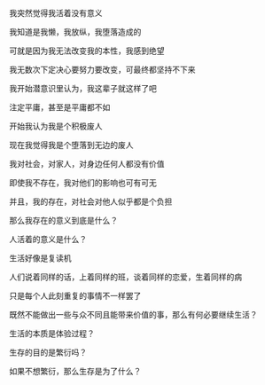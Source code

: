 我突然觉得我活着没有意义

我知道是我懒，我放纵，我堕落造成的

可就是因为我无法改变我的本性，我感到绝望

我无数次下定决心要努力要改变，可最终都坚持不下来

我开始潜意识里认为，我这辈子就这样了吧

注定平庸，甚至是平庸都不如

开始我认为我是个积极废人

现在我觉得我是个堕落到无边的废人

我对社会，对家人，对身边任何人都没有价值

即使我不存在，我对他们的影响也可有可无

并且，我的存在，对社会对他人似乎都是个负担

那么我存在的意义到底是什么？

人活着的意义是什么？

生活好像是复读机

人们说着同样的话，上着同样的班，谈着同样的恋爱，生着同样的病

只是每个人此刻重复的事情不一样罢了

既然不能做出一些与众不同且能带来价值的事，那么有何必要继续生活？

生活的本质是体验过程？

生存的目的是繁衍吗？

如果不想繁衍，那么生存是为了什么？